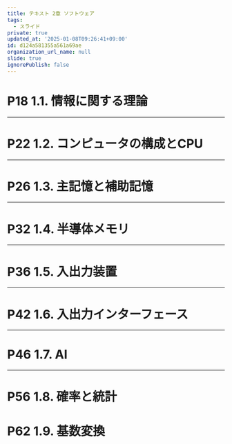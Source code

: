 ```yaml
---
title: テキスト 2章 ソフトウェア
tags:
  - スライド
private: true
updated_at: '2025-01-08T09:26:41+09:00'
id: d124a581355a561a69ae
organization_url_name: null
slide: true
ignorePublish: false
---
```


# P18 1.1. 情報に関する理論

---

# P22 1.2. コンピュータの構成とCPU

---

# P26 1.3. 主記憶と補助記憶

---

# P32 1.4. 半導体メモリ

---

# P36 1.5. 入出力装置

---

# P42 1.6. 入出力インターフェース

---

# P46 1.7. AI

---

# P56 1.8. 確率と統計
# P62 1.9. 基数変換
